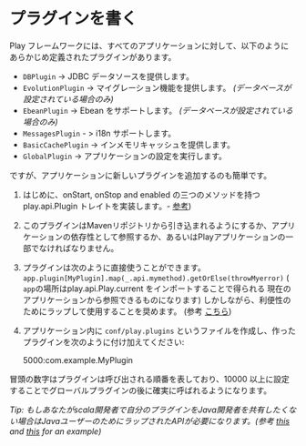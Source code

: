<!--
# Writing Plugins
-->
# プラグインを書く
<!--
Play comes with a few plugins predefined for all applications, these plugins are the following:
-->

Play フレームワークには、すべてのアプリケーションに対して、以下のようにあらかじめ定義されたプラグインがあります。

<!--
* `DBPlugin` -> providing a JDBC datasource
* `EvolutionPlugin` -> provides migration  _(only available if db was configured)_
* `EbeanPlugin` -> provides Ebean support _(only available if db was configured)_
* `MessagesPlugin` - > provides i18n support
* `BasicCachePlugin` -> provides in-memory caching
* `GlobalPlugin` -> executes application's settings
-->

* `DBPlugin` -> JDBC データソースを提供します。
* `EvolutionPlugin` -> マイグレーション機能を提供します。 _(データベースが設定されている場合のみ)_
* `EbeanPlugin` -> Ebean をサポートします。 _(データベースが設定されている場合のみ)_
* `MessagesPlugin` - > i18n サポートします。
* `BasicCachePlugin` -> インメモリキャッシュを提供します。
* `GlobalPlugin` -> アプリケーションの設定を実行します。

<!--
However, one can easily add a new plugin to an application.
-->

ですが、アプリケーションに新しいプラグインを追加するのも簡単です。
<!--
1. first step is to implement play.api.Plugin trait which has three methods: onStart, onStop and enabled - [for example](https://github.com/playframework/playframework/blob/master/framework/src/play-cache/src/main/scala/play/api/cache/Cache.scala))
2. this plugin should be available in the application either through pulling in it from a maven repository and referencing it
as an app dependency or the plugin code can be part of a play application
3. you can use it directly like `app.plugin[MyPlugin].map(_.api.mymethod).getOrElse(throwMyerror)` (where `app` is  a reference to the current application which can be obtain by importing play.api.Play.current) however, it's recommended to wrap it for convenience (for example, see [this](https://github.com/playframework/playframework/blob/master/framework/src/play-cache/src/main/scala/play/api/cache/Cache.scala))
4. in your app create a file: `conf/play.plugins` and add a reference to your plugin:

    5000:com.example.MyPlugin

The number represents the plugin loading order, by setting it to > 10000 we can make sure it's loaded after the global plugins.
-->

1. はじめに、onStart, onStop and enabled の三つのメソッドを持つ play.api.Plugin トレイトを実装します。- [参考](https://github.com/playframework/playframework/blob/master/framework/src/play-cache/src/main/scala/play/api/cache/Cache.scala))
2. このプラグインはMavenリポジトリから引き込まれるようにするか、アプリケーションの依存性として参照するか、あるいはPlayアプリケーションの一部でなければなりません。
3. プラグインは次のように直接使うことができます。`app.plugin[MyPlugin].map(_.api.mymethod).getOrElse(throwMyerror)`  ( `app`の場所はplay.api.Play.current をインポートすることで得られる 現在のアプリケーションから参照できるものになります) しかしながら、利便性のためにラップして使用することを奨めます。 (参考 [こちら](https://github.com/playframework/playframework/blob/master/framework/src/play-cache/src/main/scala/play/api/cache/Cache.scala))
4. アプリケーション内に `conf/play.plugins` というファイルを作成し、作ったプラグインを次のように付け加えてください:

	5000:com.example.MyPlugin

冒頭の数字はプラグインは呼び出される順番を表しており、10000 以上に設定することでグローバルプラグインの後に確実に呼ばれるようになります。 

<!--
_Tip: If you are a scala developer but you want to share your plugin with java developers, you will need make sure your API is wrapped for Java users (see [this](https://github.com/playframework/playframework/blob/master/framework/src/play-cache/src/main/scala/play/api/cache/Cache.scala) and [this](https://github.com/playframework/playframework/blob/master/framework/src/play-cache/src/main/java/play/cache/Cache.java) for an example)_
-->

_Tip: もしあなたがscala開発者で自分のプラグインをJava開発者を共有したくない場合はJavaユーザーのためにラップされたAPIが必要になります。(参考 [this](https://github.com/playframework/playframework/blob/master/framework/src/play-cache/src/main/scala/play/api/cache/Cache.scala) and [this](https://github.com/playframework/playframework/blob/master/framework/src/play-cache/src/main/java/play/cache/Cache.java) for an example)_

